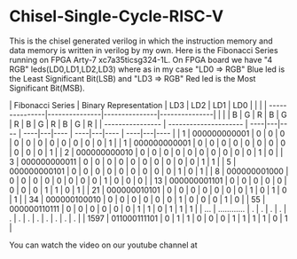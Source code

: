 # Chisel-Single-Cycle-RISC-V
This is the chisel generated verilog in which the instruction memory and data memory is written in verilog by my own.
Here is the Fibonacci Series running on FPGA Arty-7 xc7a35ticsg324-1L. On FPGA board we have "4 RGB" leds(LD0,LD1,LD2,LD3) where as in my case "LD0 => RGB" Blue led is the Least Significant Bit(LSB) and "LD3 => RGB" Red led is the Most Significant Bit(MSB).

| Fibonacci Series | Binary Representation |      LD3       |      LD2      |      LD1      |      LD0      | 
|                  |                       | ---------------|---------------|---------------|---------------|
|                  |                       |   B | G | R    |   B | G | R   |   B | G | R   |   B | G | R   |
| ---------------- | --------------------- | ----|---|----  | ----|---|---- | ----|---|---- | ----|---|---- |
|       1          |     000000000001      |   0 | 0 | 0    |   0 | 0 | 0   |   0 | 0 | 0   |   0 | 0 | 1   |
|       1          |     000000000001      |   0 | 0 | 0    |   0 | 0 | 0   |   0 | 0 | 0   |   0 | 0 | 1   |
|       2          |     000000000010      |   0 | 0 | 0    |   0 | 0 | 0   |   0 | 0 | 0   |   0 | 1 | 0   |
|       3          |     000000000011      |   0 | 0 | 0    |   0 | 0 | 0   |   0 | 0 | 0   |   0 | 1 | 1   |
|       5          |     000000000101      |   0 | 0 | 0    |   0 | 0 | 0   |   0 | 0 | 0   |   1 | 0 | 1   |
|       8          |     000000001000      |   0 | 0 | 0    |   0 | 0 | 0   |   0 | 0 | 1   |   0 | 0 | 0   |
|      13          |     000000001101      |   0 | 0 | 0    |   0 | 0 | 0   |   0 | 0 | 1   |   1 | 0 | 1   |
|      21          |     000000010101      |   0 | 0 | 0    |   0 | 0 | 0   |   0 | 1 | 0   |   1 | 0 | 1   |
|      34          |     000000100010      |   0 | 0 | 0    |   0 | 0 | 0   |   1 | 0 | 0   |   0 | 1 | 0   |
|      55          |     000000110111      |   0 | 0 | 0    |   0 | 0 | 0   |   1 | 1 | 0   |   1 | 1 | 1   |
|     ...          |     ............      |   . | . | .    |   . | . | .   |   . | . | .   |   . | . | .   |
|     1597         |     011000111101      |   0 | 1 | 1    |   0 | 0 | 0   |   1 | 1 | 1   |   1 | 0 | 1   | 

You can watch the video on our youtube channel at 
